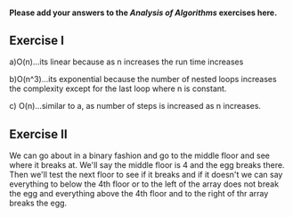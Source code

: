 #### Please add your answers to the ***Analysis of  Algorithms*** exercises here.

## Exercise I

a)O(n)...its linear because as n increases the run time increases


b)O(n^3)...its exponential because the number of nested loops increases the complexity except for the last loop where n is constant.


c) O(n)...similar to a, as number of steps is increased as n increases.

## Exercise II

We can go about in a binary fashion and go to the middle floor and see where it breaks at. We'll say the middle floor is 4 and the egg breaks there. Then we'll test the next floor to see if it breaks and if it doesn't we can say everything to below the 4th floor or to the left of the array does not break the egg and everything above the 4th floor and to the right of thr array breaks the egg.

